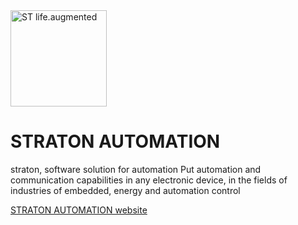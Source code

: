 <img width=154 alt="ST life.augmented" src="https://github.com/straton-automation/.github/profile/SA_logo_CENTRE_grey40.png">

# STRATON AUTOMATION

straton, software solution for automation
Put automation and communication capabilities in any electronic device, 
in the fields of industries of embedded, energy and automation control

[STRATON AUTOMATION website](https://www.straton-plc.com)
